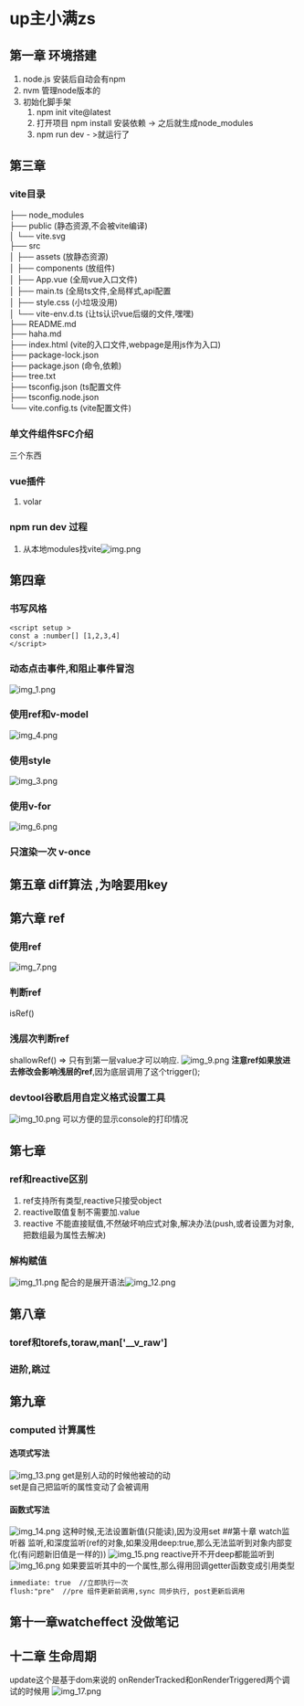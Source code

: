 # up主小满zs
## 第一章 环境搭建
1. node.js 安装后自动会有npm
2. nvm 管理node版本的
3. 初始化脚手架
   1. npm init vite@latest
   2. 打开项目 npm install 安装依赖 -> 之后就生成node_modules
   3. npm run dev - >就运行了
## 第三章 
### vite目录
├── node_modules  
├── public  (静态资源,不会被vite编译)  
│   └── vite.svg  
├── src  
│   ├── assets (放静态资源)  
│   ├── components  (放组件)  
│   ├── App.vue  (全局vue入口文件)  
│   ├── main.ts  (全局ts文件,全局样式,api配置  
│   ├── style.css  (小垃圾没用)  
│   └── vite-env.d.ts  (让ts认识vue后缀的文件,嘿嘿)  
├── README.md  
├── haha.md  
├── index.html  (vite的入口文件,webpage是用js作为入口)  
├── package-lock.json  
├── package.json    (命令,依赖)  
├── tree.txt  
├── tsconfig.json   (ts配置文件  
├── tsconfig.node.json  
└── vite.config.ts  (vite配置文件)  
### 单文件组件SFC介绍
三个东西
### vue插件
1. volar
### npm run dev 过程
1. 从本地modules找vite![img.png](img.png)
## 第四章
### 书写风格
```
<script setup >
const a :number[] [1,2,3,4]
</script>
```
### 动态点击事件,和阻止事件冒泡
![img_1.png](img_1.png)
### 使用ref和v-model
![img_4.png](img_4.png)
### 使用style
![img_3.png](img_3.png)
### 使用v-for
![img_6.png](img_6.png)
### 只渲染一次 v-once
## 第五章 diff算法 ,为啥要用key
## 第六章 ref
### 使用ref
![img_7.png](img_7.png)
### 判断ref
isRef()
### 浅层次判断ref
shallowRef() => 只有到第一层value才可以响应.
![img_9.png](img_9.png)
**注意ref如果放进去修改会影响浅层的ref**,因为底层调用了这个trigger();
### devtool谷歌启用自定义格式设置工具
![img_10.png](img_10.png) 
可以方便的显示console的打印情况
## 第七章
### ref和reactive区别
1. ref支持所有类型,reactive只接受object
2. reactive取值复制不需要加.value
3. reactive 不能直接赋值,不然破坏响应式对象,解决办法(push,或者设置为对象,把数组最为属性去解决)
### 解构赋值
![img_11.png](img_11.png)
配合的是展开语法![img_12.png](img_12.png)
## 第八章
### toref和torefs,toraw,man['__v_raw']
### 进阶,跳过
## 第九章
### computed 计算属性
#### 选项式写法
![img_13.png](img_13.png)
get是别人动的时候他被动的动  
set是自己把监听的属性变动了会被调用
#### 函数式写法
![img_14.png](img_14.png)
这种时候,无法设置新值(只能读),因为没用set
##第十章 watch监听器
监听,和深度监听(ref的对象,如果没用deep:true,那么无法监听到对象内部变化(有问题新旧值是一样的))
![img_15.png](img_15.png)
reactive开不开deep都能监听到
![img_16.png](img_16.png)
如果要监听其中的一个属性,那么得用回调getter函数变成引用类型
```html
immediate: true  //立即执行一次
flush:"pre"  //pre 组件更新前调用,sync 同步执行, post更新后调用
```
## 第十一章watcheffect 没做笔记
## 十二章 生命周期
update这个是基于dom来说的
onRenderTracked和onRenderTriggered两个调试的时候用
![img_17.png](img_17.png)